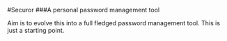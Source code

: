 #Securor
###A personal password management tool

Aim is to evolve this into a full fledged password management tool. This is just a starting point. 